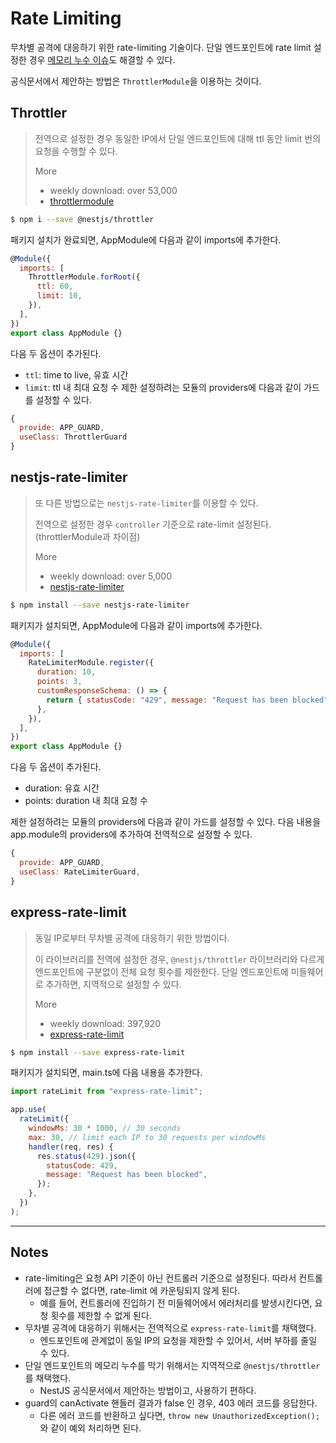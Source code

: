 # Rate Limiting

무차별 공격에 대응하기 위한 rate-limiting 기술이다. 단일 엔드포인트에 rate limit 설정한 경우 [메모리 누수 이슈](https://nodejs.org/dist./v7.7.3/docs/api/all.html#events_eventemitter_defaultmaxlisteners)도 해결할 수 있다.

공식문서에서 제안하는 방법은 `ThrottlerModule`을 이용하는 것이다.

## Throttler

> 전역으로 설정한 경우 동일한 IP에서 단일 엔드포인트에 대해 ttl 동안 limit 번의 요청을 수행할 수 있다.
>
> More
>
> - weekly download: over 53,000
> - [throttlermodule](https://www.npmjs.com/package/@nestjs/throttler#throttlermodule)

```bash
$ npm i --save @nestjs/throttler
```

패키지 설치가 완료되면, AppModule에 다음과 같이 imports에 추가한다.

```js
@Module({
  imports: [
    ThrottlerModule.forRoot({
      ttl: 60,
      limit: 10,
    }),
  ],
})
export class AppModule {}
```

다음 두 옵션이 추가된다.

- `ttl`: time to live, 유효 시간
- `limit`: ttl 내 최대 요청 수
  제한 설정하려는 모듈의 providers에 다음과 같이 가드를 설정할 수 있다.

```js
{
  provide: APP_GUARD,
  useClass: ThrottlerGuard
}

```

## nestjs-rate-limiter

> 또 다른 방법으로는 `nestjs-rate-limiter`를 이용할 수 있다.
>
> 전역으로 설정한 경우 `controller` 기준으로 rate-limit 설정된다. (throttlerModule과 차이점)
>
> More
>
> - weekly download: over 5,000
> - [nestjs-rate-limiter](https://www.npmjs.com/package/nestjs-rate-limiter)

```bash
$ npm install --save nestjs-rate-limiter
```

패키지가 설치되면, AppModule에 다음과 같이 imports에 추가한다.

```js
@Module({
  imports: [
    RateLimiterModule.register({
      duration: 10,
      points: 3,
      customResponseSchema: () => {
        return { statusCode: "429", message: "Request has been blocked" };
      },
    }),
  ],
})
export class AppModule {}
```

다음 두 옵션이 추가된다.

- duration: 유효 시간
- points: duration 내 최대 요청 수

제한 설정하려는 모듈의 providers에 다음과 같이 가드를 설정할 수 있다.
다음 내용을 app.module의 providers에 추가하여 전역적으로 설정할 수 있다.

```js
{
  provide: APP_GUARD,
  useClass: RateLimiterGuard,
}
```

## express-rate-limit

> 동일 IP로부터 무차별 공격에 대응하기 위한 방법이다.
>
> 이 라이브러리를 전역에 설정한 경우, `@nestjs/throttler` 라이브러리와 다르게 엔드포인트에 구분없이 전체 요청 횟수를 제한한다.
> 단일 엔드포인트에 미들웨어로 추가하면, 지역적으로 설정할 수 있다.
>
> More
>
> - weekly download: 397,920
> - [express-rate-limit](https://www.npmjs.com/package/express-rate-limit)

```bash
$ npm install --save express-rate-limit
```

패키지가 설치되면, main.ts에 다음 내용을 추가한다.

```js
import rateLimit from "express-rate-limit";

app.use(
  rateLimit({
    windowMs: 30 * 1000, // 30 seconds
    max: 30, // limit each IP to 30 requests per windowMs
    handler(req, res) {
      res.status(429).json({
        statusCode: 429,
        message: "Request has been blocked",
      });
    },
  })
);
```

---

## Notes

- rate-limiting은 요청 API 기준이 아닌 컨트롤러 기준으로 설정된다. 따라서 컨트롤러에 접근할 수 없다면, rate-limit 에 카운팅되지 않게 된다.
  - 예를 들어, 컨트롤러에 진입하기 전 미들웨어에서 에러처리를 발생시킨다면, 요청 횟수를 제한할 수 없게 된다.
- 무차별 공격에 대응하기 위해서는 전역적으로 `express-rate-limit`를 채택했다.
  - 엔드포인트에 관계없이 동일 IP의 요청을 제한할 수 있어서, 서버 부하를 줄일 수 있다.
- 단일 엔드포인트의 메모리 누수를 막기 위해서는 지역적으로 `@nestjs/throttler`를 채택했다.
  - NestJS 공식문서에서 제안하는 방법이고, 사용하기 편하다.
- guard의 canActivate 핸들러 결과가 false 인 경우, 403 에러 코드를 응답한다.
  - 다른 에러 코드를 반환하고 싶다면, `throw new UnauthorizedException();` 와 같이 예외 처리하면 된다.
